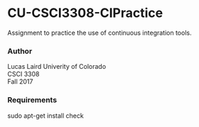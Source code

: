 CU-CSCI3308-CIPractice
======================

Assignment to practice the use of continuous integration tools.

### Author
Lucas Laird
Univerity of Colorado  
CSCI 3308  
Fall 2017

### Requirements
sudo apt-get install check
